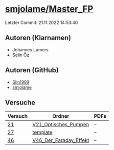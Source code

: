 # [smjolame/Master_FP](https://github.com/smjolame/Master_FP)

Letzter Commit: 21.11.2022 14:53:40

## Autoren (Klarnamen)
- Johannes Lamers
- Selin Öz

## Autoren (GitHub)
- [Slin1999](https://github.com/Slin1999)
- [smjolame](https://github.com/smjolame)

## Versuche

|       Versuch        |                                             Ordner                                             |PDFs|
|----------------------|------------------------------------------------------------------------------------------------|----|
|[21](../../versuch/21)|[V21_Optisches_Pumpen](https://github.com/smjolame/Master_FP/tree/main/V21_Optisches_Pumpen)    |–   |
|[27](../../versuch/27)|[template](https://github.com/smjolame/Master_FP/tree/main/template)                            |–   |
|[46](../../versuch/46)|[V46_Der_Faraday_Effekt](https://github.com/smjolame/Master_FP/tree/main/V46_Der_Faraday_Effekt)|–   |
